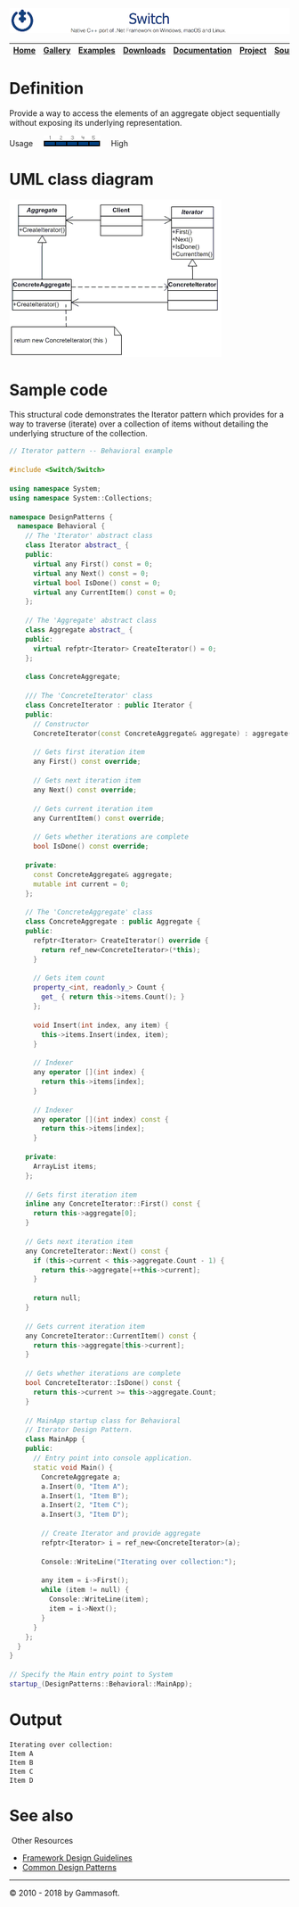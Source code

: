 ![Switch Header](Pictures/SwitchNativeC++port.png)

| [Home](Home.md) | [Gallery](Gallery.md) | [Examples](Examples.md) | [Downloads](Downloads.md) | [Documentation](Documentation.md) | [Project](https://sourceforge.net/projects/switchpro) | [Source](https://github.com/gammasoft71/switch) | [License](License.md) | [Contact](Contact.md) | [Gammasoft](https://gammasoft71.wixsite.com/gammasoft) |
|-----------------|-----------------------|-------------------------|-------------------------|-----------------------------------|-------------------------------------------------------|-------------------------------------------------|-----------------------|-----------------------|---------------------------------------------------------|

# Definition

Provide a way to access the elements of an aggregate object sequentially without exposing its underlying representation.

Usage     ![Usage](Pictures/Usage5.png)     High

# UML class diagram

![AbstractFactory](Pictures/DesignPatterns/iterator.gif)

# Sample code

This structural code demonstrates the Iterator pattern which provides for a way to traverse (iterate) over a collection of items without detailing the underlying structure of the collection.

```c++
// Iterator pattern -- Behavioral example
 
#include <Switch/Switch>
 
using namespace System;
using namespace System::Collections;
 
namespace DesignPatterns {
  namespace Behavioral {
    // The 'Iterator' abstract class
    class Iterator abstract_ {
    public:
      virtual any First() const = 0;
      virtual any Next() const = 0;
      virtual bool IsDone() const = 0;
      virtual any CurrentItem() const = 0;
    };
    
    // The 'Aggregate' abstract class
    class Aggregate abstract_ {
    public:
      virtual refptr<Iterator> CreateIterator() = 0;
    };
    
    class ConcreteAggregate;
    
    /// The 'ConcreteIterator' class
    class ConcreteIterator : public Iterator {
    public:
      // Constructor
      ConcreteIterator(const ConcreteAggregate& aggregate) : aggregate(aggregate) {}
      
      // Gets first iteration item
      any First() const override;
      
      // Gets next iteration item
      any Next() const override;
      
      // Gets current iteration item
      any CurrentItem() const override;
    
      // Gets whether iterations are complete
      bool IsDone() const override;
      
    private:
      const ConcreteAggregate& aggregate;
      mutable int current = 0;
    };
    
    // The 'ConcreteAggregate' class
    class ConcreteAggregate : public Aggregate {
    public:
      refptr<Iterator> CreateIterator() override {
        return ref_new<ConcreteIterator>(*this);
      }
      
      // Gets item count
      property_<int, readonly_> Count {
        get_ { return this->items.Count(); }
      };
      
      void Insert(int index, any item) {
        this->items.Insert(index, item);
      }
      
      // Indexer
      any operator [](int index) {
        return this->items[index];
      }
      
      // Indexer
      any operator [](int index) const {
        return this->items[index];
      }
      
    private:
      ArrayList items;
    };
 
    // Gets first iteration item
    inline any ConcreteIterator::First() const {
      return this->aggregate[0];
    }
    
    // Gets next iteration item
    any ConcreteIterator::Next() const {
      if (this->current < this->aggregate.Count - 1) {
        return this->aggregate[++this->current];
      }
      
      return null;
    }
    
    // Gets current iteration item
    any ConcreteIterator::CurrentItem() const {
      return this->aggregate[this->current];
    }
    
    // Gets whether iterations are complete
    bool ConcreteIterator::IsDone() const {
      return this->current >= this->aggregate.Count;
    }
 
    // MainApp startup class for Behavioral
    // Iterator Design Pattern.
    class MainApp {
    public:
      // Entry point into console application.
      static void Main() {
        ConcreteAggregate a;
        a.Insert(0, "Item A");
        a.Insert(1, "Item B");
        a.Insert(2, "Item C");
        a.Insert(3, "Item D");
        
        // Create Iterator and provide aggregate
        refptr<Iterator> i = ref_new<ConcreteIterator>(a);
        
        Console::WriteLine("Iterating over collection:");
        
        any item = i->First();
        while (item != null) {
          Console::WriteLine(item);
          item = i->Next();
        }
      }
    };
  }
}
 
// Specify the Main entry point to System
startup_(DesignPatterns::Behavioral::MainApp);
```

# Output

```
Iterating over collection:
Item A
Item B
Item C
Item D
```

# See also
​
Other Resources

* [Framework Design Guidelines](FrameworkDesignGuidelines.md)
* [Common Design Patterns](CommonDesignPatterns.md)

______________________________________________________________________________________________

© 2010 - 2018 by Gammasoft.
